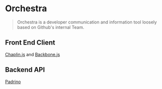 # Orchestra

> Orchestra is a developer communication and information tool loosely based on Github's internal Team.

## Front End Client
[Chaplin.js](http://chaplinjs.org/) and [Backbone.js](http://backbonejs.org/)

## Backend API
[Padrino](http://www.padrinorb.com/)
